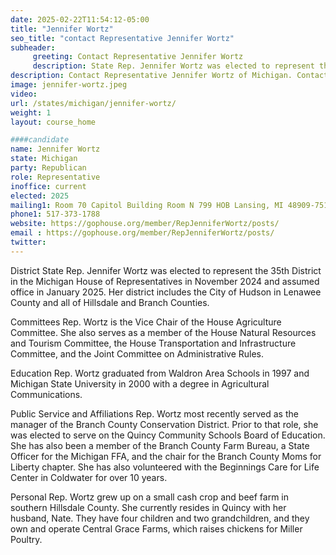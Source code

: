 ```yaml
---
date: 2025-02-22T11:54:12-05:00
title: "Jennifer Wortz"
seo_title: "contact Representative Jennifer Wortz"
subheader:
     greeting: Contact Representative Jennifer Wortz
     description: State Rep. Jennifer Wortz was elected to represent the 35th District in the Michigan House of Representatives in November 2024 and assumed office in January 2025. Her district includes the City of Hudson in Lenawee County and all of Hillsdale and Branch Counties.
description: Contact Representative Jennifer Wortz of Michigan. Contact information for Jennifer Wortz includes email address, phone number, and mailing address.
image: jennifer-wortz.jpeg
video:
url: /states/michigan/jennifer-wortz/
weight: 1
layout: course_home

####candidate
name: Jennifer Wortz
state: Michigan
party: Republican
role: Representative
inoffice: current
elected: 2025
mailing1: Room 70 Capitol Building Room N 799 HOB Lansing, MI 48909-7514
phone1: 517-373-1788
website: https://gophouse.org/member/RepJenniferWortz/posts/
email : https://gophouse.org/member/RepJenniferWortz/posts/
twitter: 
---
```

District
State Rep. Jennifer Wortz was elected to represent the 35th District in the Michigan House of Representatives in November 2024 and assumed office in January 2025. Her district includes the City of Hudson in Lenawee County and all of Hillsdale and Branch Counties.

Committees
Rep. Wortz is the Vice Chair of the House Agriculture Committee. She also serves as a member of the House Natural Resources and Tourism Committee, the House Transportation and Infrastructure Committee, and the Joint Committee on Administrative Rules.

Education
Rep. Wortz graduated from Waldron Area Schools in 1997 and Michigan State University in 2000 with a degree in Agricultural Communications.

Public Service and Affiliations
Rep. Wortz most recently served as the manager of the Branch County Conservation District. Prior to that role, she was elected to serve on the Quincy Community Schools Board of Education. She has also been a member of the Branch County Farm Bureau, a State Officer for the Michigan FFA, and the chair for the Branch County Moms for Liberty chapter. She has also volunteered with the Beginnings Care for Life Center in Coldwater for over 10 years.

Personal
Rep. Wortz grew up on a small cash crop and beef farm in southern Hillsdale County. She currently resides in Quincy with her husband, Nate. They have four children and two grandchildren, and they own and operate Central Grace Farms, which raises chickens for Miller Poultry.
